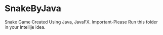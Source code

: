 # SnakeByJava
Snake Game Created Using Java, JavaFX.
Important-Please Run this folder in your Intellije idea.

